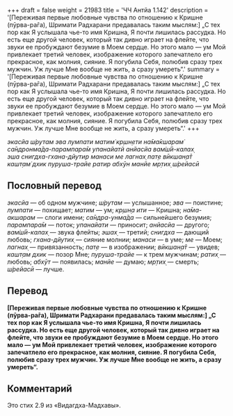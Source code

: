 +++
draft = false
weight = 21983
title = 'ЧЧ Антйа 1.142'
description = '[Переживая первые любовные чувства по отношению к Кришне (пӯрва-ра̄га), Шримати Радхарани предавалась таким мыслям:] „С тех пор как Я услышала чье-то имя Кришна, Я почти лишилась рассудка. Но есть еще другой человек, который так дивно играет на флейте, что звуки ее пробуждают безумие в Моем сердце. Но этого мало — ум Мой привлекает третий человек, изображение которого запечатлело его прекрасное, как молния, сияние. Я погубила Себя, полюбив сразу трех мужчин. Уж лучше Мне вообще не жить, а сразу умереть“.'
summary = '[Переживая первые любовные чувства по отношению к Кришне (пӯрва-ра̄га), Шримати Радхарани предавалась таким мыслям:] „С тех пор как Я услышала чье-то имя Кришна, Я почти лишилась рассудка. Но есть еще другой человек, который так дивно играет на флейте, что звуки ее пробуждают безумие в Моем сердце. Но этого мало — ум Мой привлекает третий человек, изображение которого запечатлело его прекрасное, как молния, сияние. Я погубила Себя, полюбив сразу трех мужчин. Уж лучше Мне вообще не жить, а сразу умереть“.'
+++

_экасйа ш́рутам эва лумпати матим̇ кр̣шн̣ети на̄ма̄кшарам̇  
са̄ндронма̄да-парампара̄м упанайатй анйасйа вам̇ш́ӣ-калах̣  
эша снигдха-гхана-дйутир манаси ме лагнах̣ пат̣е вӣкшан̣а̄т  
кашт̣ам̇ дхик пуруша-трайе ратир абхӯн манйе мр̣тих̣ ш́рейасӣ_

## Пословный перевод

_экасйа_ — об одном мужчине; _ш́рутам_ — услышанное; _эва_ — поистине; _лумпати_ — похищает; _матим_ — ум; _кр̣шн̣а_ _ити_ — Кришна; _на̄ма_\-_акшарам_ — слоги имени; _са̄ндра_\-_унма̄да_ — сильнейшего безумия; _парампара̄м_ — поток; _упанайати_ — приносит; _анйасйа_ — другого; _вам̇ш́ӣ_\-_калах̣_ — звука флейты; _эшах̣_ — третий; _снигдха_ — дающий любовь; _гхана_\-_дйутих̣_ — сияние молнии; _манаси_ — в уме; _ме_ — Моем; _лагнах̣_ — привязанность; _пат̣е_ — в изображении; _вӣкшан̣а̄т_ — увидев; _кашт̣ам_ _дхик_ — позор Мне; _пуруша_\-_трайе_ — к трем мужчинам; _ратих̣_ — любовь; _абхӯт_ — появилась; _манйе_ — думаю; _мр̣тих̣_ — смерть; _ш́рейасӣ_ — лучше.

## Перевод

**\[Переживая первые любовные чувства по отношению к Кришне (пӯрва-ра̄га), Шримати Радхарани предавалась таким мыслям:\] „С тех пор как Я услышала чье-то имя Кришна, Я почти лишилась рассудка. Но есть еще другой человек, который так дивно играет на флейте, что звуки ее пробуждают безумие в Моем сердце. Но этого мало — ум Мой привлекает третий человек, изображение которого запечатлело его прекрасное, как молния, сияние. Я погубила Себя, полюбив сразу трех мужчин. Уж лучше Мне вообще не жить, а сразу умереть“.**

## Комментарий

Это стих 2.9 из «Видагдха-Мадхавы».
